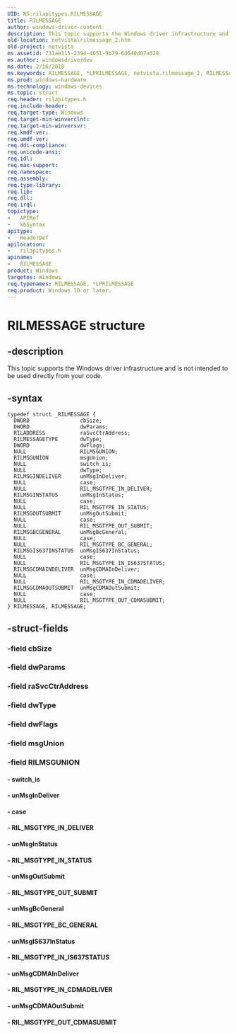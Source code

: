 ```yaml
---
UID: NS:rilapitypes.RILMESSAGE
title: RILMESSAGE
author: windows-driver-content
description: This topic supports the Windows driver infrastructure and is not intended to be used directly from your code.
old-location: netvista\rilmessage_2.htm
old-project: netvista
ms.assetid: 731ae115-2394-4651-9b79-6d640d07a328
ms.author: windowsdriverdev
ms.date: 2/16/2018
ms.keywords: RILMESSAGE, *LPRILMESSAGE, netvista.rilmessage_2, RILMESSAGE structure [Network Drivers Starting with Windows Vista], rilapitypes/RILMESSAGE
ms.prod: windows-hardware
ms.technology: windows-devices
ms.topic: struct
req.header: rilapitypes.h
req.include-header: 
req.target-type: Windows
req.target-min-winverclnt: 
req.target-min-winversvr: 
req.kmdf-ver: 
req.umdf-ver: 
req.ddi-compliance: 
req.unicode-ansi: 
req.idl: 
req.max-support: 
req.namespace: 
req.assembly: 
req.type-library: 
req.lib: 
req.dll: 
req.irql: 
topictype:
-	APIRef
-	kbSyntax
apitype:
-	HeaderDef
apilocation:
-	rilapitypes.h
apiname:
-	RILMESSAGE
product: Windows
targetos: Windows
req.typenames: RILMESSAGE, *LPRILMESSAGE
req.product: Windows 10 or later.
---
```


# RILMESSAGE structure


## -description


This topic supports the Windows driver infrastructure and is not intended to be used directly from your code. 


## -syntax


````
typedef struct _RILMESSAGE {
  DWORD                cbSize;
  DWORD                dwParams;
  RILADDRESS           raSvcCtrAddress;
  RILMESSAGETYPE       dwType;
  DWORD                dwFlags;
  NULL                 RILMSGUNION;
  RILMSGUNION          msgUnion;
  NULL                 switch_is;
  NULL                 dwType;
  RILMSGINDELIVER      unMsgInDeliver;
  NULL                 case;
  NULL                 RIL_MSGTYPE_IN_DELIVER;
  RILMSGINSTATUS       unMsgInStatus;
  NULL                 case;
  NULL                 RIL_MSGTYPE_IN_STATUS;
  RILMSGOUTSUBMIT      unMsgOutSubmit;
  NULL                 case;
  NULL                 RIL_MSGTYPE_OUT_SUBMIT;
  RILMSGBCGENERAL      unMsgBcGeneral;
  NULL                 case;
  NULL                 RIL_MSGTYPE_BC_GENERAL;
  RILMSGIS637INSTATUS  unMsgIS637InStatus;
  NULL                 case;
  NULL                 RIL_MSGTYPE_IN_IS637STATUS;
  RILMSGCDMAINDELIVER  unMsgCDMAInDeliver;
  NULL                 case;
  NULL                 RIL_MSGTYPE_IN_CDMADELIVER;
  RILMSGCDMAOUTSUBMIT  unMsgCDMAOutSubmit;
  NULL                 case;
  NULL                 RIL_MSGTYPE_OUT_CDMASUBMIT;
} RILMESSAGE, RILMESSAGE;
````


## -struct-fields




### -field cbSize


### -field dwParams


### -field raSvcCtrAddress


### -field dwType


### -field dwFlags


### -field msgUnion


### -field RILMSGUNION


#### - switch_is


#### - unMsgInDeliver


#### - case


#### - RIL_MSGTYPE_IN_DELIVER


#### - unMsgInStatus


#### - RIL_MSGTYPE_IN_STATUS


#### - unMsgOutSubmit


#### - RIL_MSGTYPE_OUT_SUBMIT


#### - unMsgBcGeneral


#### - RIL_MSGTYPE_BC_GENERAL


#### - unMsgIS637InStatus


#### - RIL_MSGTYPE_IN_IS637STATUS


#### - unMsgCDMAInDeliver


#### - RIL_MSGTYPE_IN_CDMADELIVER


#### - unMsgCDMAOutSubmit


#### - RIL_MSGTYPE_OUT_CDMASUBMIT

